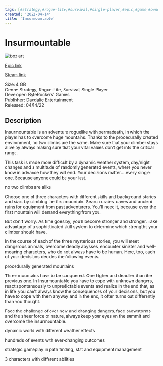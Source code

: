 ```yaml
---
tags: [#strategy,#rogue-lite,#survival,#single-player,#epic,#game,#owned,#pc]
created: '2022-04-14'
title: 'Insurmountable'
---
```

# Insurmountable

![box art](https://cdn1.epicgames.com/spt-assets/dbc7343b22614dab86a493df7ba9803d/insurmountable-offer-1fpj8.jpg?h=270&amp;resize=1&amp;w=480)

[Epic link](https://store.epicgames.com/en-US/p/insurmountable-b02c31)

[Steam link](https://store.steampowered.com/app/1385100/Insurmountable)

Size: 4 GB  
Genre: Strategy, Rogue-Lite, Survival, Single Player  
Developer: ByteRockers&#x27; Games  
Publisher: Daedalic Entertainment  
Released: 04/14/22  

## Description

Insurmountable is an adventure roguelike with permadeath, in which the player has to overcome huge mountains. Thanks to the procedurally created environment, no two climbs are the same. Make sure that your climber stays alive by always making sure that your vital values don't get into the critical range.

This task is made more difficult by a dynamic weather system, day/night changes and a multitude of randomly generated events, where you never know in advance how they will end. Your decisions matter....every single one. Because anyone could be your last.

no two climbs are alike

Choose one of three characters with different skills and background stories and start by climbing the first mountain. Search crates, caves and ancient ruins for equipment from past adventurers. You'll need it, because even the first mountain will demand everything from you.

But don't worry. As time goes by, you'll become stronger and stronger. Take advantage of a sophisticated skill system to determine which strengths your climber should have.

In the course of each of the three mysterious stories, you will meet dangerous animals, overcome deadly abysses, encounter sinister and well-meaning characters, who do not always have to be human. Here, too, each of your decisions decides the following events.

procedurally generated mountains

Three mountains have to be conquered. One higher and deadlier than the previous one. In Insurmountable you have to cope with unknown dangers, react spontaneously to unpredictable events and realize in the end that, as in life, you can't always know the consequences of your decisions, but you have to cope with them anyway and in the end, it often turns out differently than you thought.

Face the challenge of ever new and changing dangers, face snowstorms and the sheer force of nature, always keep your eyes on the summit and overcome the insurmountable.

dynamic world with different weather effects

hundreds of events with ever-changing outcomes

strategic gameplay in path finding, stat and equipment management

3 characters with different abilities
